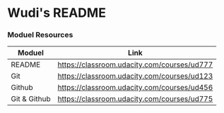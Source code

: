# Wudi's README


### Moduel Resources


| Moduel | Link |
| ------ | ------ |
| README | https://classroom.udacity.com/courses/ud777 |
| Git    | https://classroom.udacity.com/courses/ud123 |
| Github | https://classroom.udacity.com/courses/ud456|
| Git & Github | https://classroom.udacity.com/courses/ud775 |


